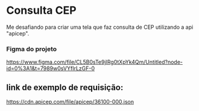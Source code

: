 # Consulta CEP
Me desafiando para criar uma tela que faz consulta de CEP utilizando a api "apicep".

### Figma do projeto 
https://www.figma.com/file/CL5B0sTe9jIRg0tXpYk4Qm/Untitled?node-id=0%3A1&t=7989w0sVYfIrLzGF-0

## link de exemplo de requisição:
https://cdn.apicep.com/file/apicep/36100-000.json
